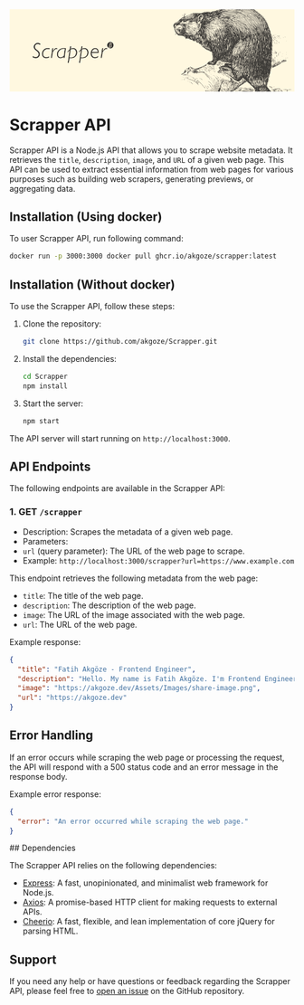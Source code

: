 ![Scrapper API](scrapper-api.png)

# Scrapper API

Scrapper API is a Node.js API that allows you to scrape website metadata. It retrieves the `title`, `description`, `image`, and `URL` of a given web page. This API can be used to extract essential information from web pages for various purposes such as building web scrapers, generating previews, or aggregating data.

## Installation (Using docker)

To user Scrapper API, run following command:
```sh
docker run -p 3000:3000 docker pull ghcr.io/akgoze/scrapper:latest
```

## Installation (Without docker)

To use the Scrapper API, follow these steps:

1. Clone the repository:
   ```sh
   git clone https://github.com/akgoze/Scrapper.git
   ```
2. Install the dependencies:

   ```sh
   cd Scrapper
   npm install
   ```

3. Start the server:

   ```sh
   npm start
   ```

The API server will start running on `http://localhost:3000`.

## API Endpoints

The following endpoints are available in the Scrapper API:

### 1. GET `/scrapper`

- Description: Scrapes the metadata of a given web page.
- Parameters:
- `url` (query parameter): The URL of the web page to scrape.
- Example: `http://localhost:3000/scrapper?url=https://www.example.com`

This endpoint retrieves the following metadata from the web page:

- `title`: The title of the web page.
- `description`: The description of the web page.
- `image`: The URL of the image associated with the web page.
- `url`: The URL of the web page.

Example response:

```json
{
  "title": "Fatih Akgöze - Frontend Engineer",
  "description": "Hello. My name is Fatih Akgöze. I'm Frontend Engineer.",
  "image": "https://akgoze.dev/Assets/Images/share-image.png",
  "url": "https://akgoze.dev"
}
```

## Error Handling

If an error occurs while scraping the web page or processing the request, the API will respond with a 500 status code and an error message in the response body.

Example error response:

```json
{
  "error": "An error occurred while scraping the web page."
}
```

## Dependencies

The Scrapper API relies on the following dependencies:

- [Express](https://www.npmjs.com/package/express): A fast, unopinionated, and minimalist web framework for Node.js.
- [Axios](https://www.npmjs.com/package/axios): A promise-based HTTP client for making requests to external APIs.
- [Cheerio](https://www.npmjs.com/package/cheerio): A fast, flexible, and lean implementation of core jQuery for parsing HTML.

## Support

If you need any help or have questions or feedback regarding the Scrapper API, please feel free to [open an issue](https://github.com/akgoze/Scrapper/issues) on the GitHub repository.
